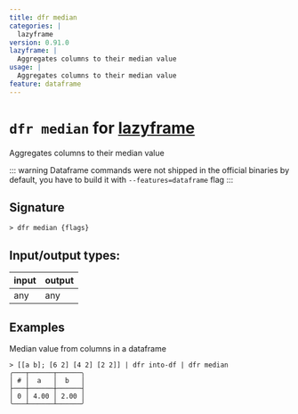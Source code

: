 ```yaml
---
title: dfr median
categories: |
  lazyframe
version: 0.91.0
lazyframe: |
  Aggregates columns to their median value
usage: |
  Aggregates columns to their median value
feature: dataframe
---
```

<!-- This file is automatically generated. Please edit the command in https://github.com/nushell/nushell instead. -->

# `dfr median` for [lazyframe](/commands/categories/lazyframe.md)

<div class='command-title'>Aggregates columns to their median value</div>

::: warning
Dataframe commands were not shipped in the official binaries by default, you have to build it with `--features=dataframe` flag
:::

## Signature

```> dfr median {flags} ```


## Input/output types:

| input | output |
| ----- | ------ |
| any   | any    |

## Examples

Median value from columns in a dataframe
```nu
> [[a b]; [6 2] [4 2] [2 2]] | dfr into-df | dfr median
╭───┬──────┬──────╮
│ # │  a   │  b   │
├───┼──────┼──────┤
│ 0 │ 4.00 │ 2.00 │
╰───┴──────┴──────╯

```
